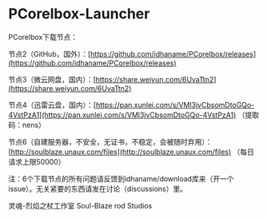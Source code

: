 # PCorelbox-Launcher

PCorelbox下载节点：

节点2（GitHub，国外）：[https://github.com/idhaname/PCorelbox/releases](https://github.com/idhaname/PCorelbox/releases)

节点3（微云网盘，国内）：[https://share.weiyun.com/6UvaTtn2](https://share.weiyun.com/6UvaTtn2)

节点4（迅雷云盘，国内）：[https://pan.xunlei.com/s/VMl3jvCbsomDtoGQo-4VstPzA1](https://pan.xunlei.com/s/VMl3jvCbsomDtoGQo-4VstPzA1) （提取码：nens）

节点6（自建服务器，不安全，无证书，不稳定，会被随时弃用）：[http://soulblaze.unaux.com/files](http://soulblaze.unaux.com/files) （每日请求上限50000）

注：6个下载节点的所有问题请反馈到idhaname/download库来（开一个issue）。无关紧要的东西请发在讨论（discussions）里。

灵魂-烈焰之杖工作室 Soul-Blaze rod Studios

